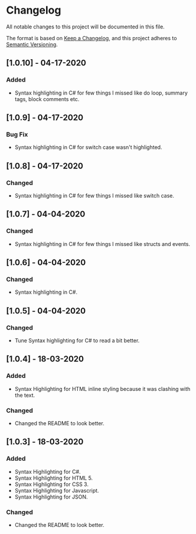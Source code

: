 # Changelog
All notable changes to this project will be documented in this file.

The format is based on [Keep a Changelog](https://keepachangelog.com/en/1.0.0/),
and this project adheres to [Semantic Versioning](https://semver.org/spec/v2.0.0.html).

## [1.0.10] - 04-17-2020

### Added
- Syntax highlighting in C# for few things I missed like do loop, summary tags, block comments etc.

## [1.0.9] - 04-17-2020

### Bug Fix
- Syntax highlighting in C# for switch case wasn't highlighted.

## [1.0.8] - 04-17-2020

### Changed
- Syntax highlighting in C# for few things I missed like switch case.

## [1.0.7] - 04-04-2020

### Changed
- Syntax highlighting in C# for few things I missed like structs and events.

## [1.0.6] - 04-04-2020

### Changed
- Syntax highlighting in C#.

## [1.0.5] - 04-04-2020

### Changed
- Tune Syntax highlighting for C# to read a bit better.

## [1.0.4] - 18-03-2020
### Added
- Syntax Highlighting for HTML inline styling because it was clashing with the text.

### Changed
- Changed the README to look better.

## [1.0.3] - 18-03-2020
### Added
- Syntax Highlighting for C#.
- Syntax Highlighting for HTML 5.
- Syntax Highlighting for CSS 3.
- Syntax Highlighting for Javascript.
- Syntax Highlighting for JSON.

### Changed
- Changed the README to look better.

